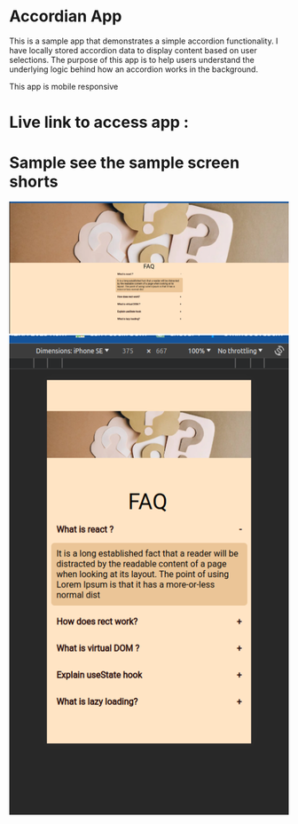# Accordian App

This is a sample app that demonstrates a simple accordion functionality. I have locally stored accordion data to display content based on user selections. The purpose of this app is to help users understand the underlying logic behind how an accordion works in the background.

This app is mobile responsive

# Live link to access app : 

# Sample see the sample screen shorts

![Alt text](<Screenshot from 2023-10-02 19-52-14.png>) 
![Alt text](<Screenshot from 2023-10-02 19-52-44.png>)
